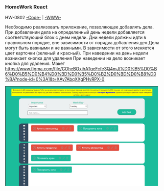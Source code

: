 ### HomeWork React

HW-0802
[-Code-](<https://github.com/St-ton/react-todo/tree/master/src>) |
[-WWW-](<https://st-ton.github.io/react-todo/>)<br/>

Необходимо реализовать приложение, позволяющее добавлять дела.
При добавлении дела на определенный день недели добавляется соответствующий блок с днем недели.
Дни недели должны идти в правильном порядке, вне зависимости от порядка добавления дел
Дела могут быть важными и не важными. В зависимости от этого меняется цвет карточки (зеленый и красный).
При наведении на день недели возникает кнопка для удаления
При наведении на дело возникает кнопка для удаления.
Макет <https://www.figma.com/file/COheBOxihATqeFcfe3Q4mJ/%D0%B5%D0%B6%D0%B5%D0%B4%D0%BD%D0%B5%D0%B2%D0%BD%D0%B8%D0%BA?node-id=0%3A1&t=XAy7AbqXXgPHvRPX-0>

<p align="left"><img src="https://github.com/St-ton/react-todo/blob/master/hw0802-.jpeg" width="500"></p>

